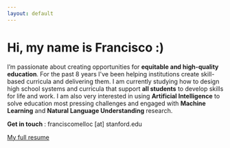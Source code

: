 ```yaml
---
layout: default
---
```


# Hi, my name is Francisco :)

I’m passionate about creating opportunities for **equitable and high-quality education**. For the past 8 years I've been helping institutions create skill-based curricula and delivering them. I am currently studying how to design high school systems and curricula that support **all students** to develop skills for life and work. I am also very interested in using **Artificial Intelligence** to solve education most pressing challenges and engaged with **Machine Learning** and **Natural Language Understanding** research.

**Get in touch** : franciscomelloc [at] stanford.edu

[My full resume](./another-page.html)
